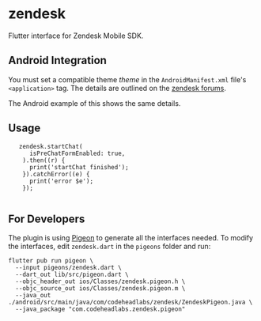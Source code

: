 # zendesk

Flutter interface for Zendesk Mobile SDK. 

## Android Integration

You must set a compatible theme *theme* in the `AndroidManifest.xml` file's `<application>` tag. The details are outlined on the [zendesk forums](https://develop.zendesk.com/hc/en-us/community/posts/360043932734/comments/360011819933).

The Android example of this shows the same details.

## Usage

```
   zendesk.startChat(
      isPreChatFormEnabled: true,
    ).then((r) {
      print('startChat finished');
    }).catchError((e) {
      print('error $e');
    });
    
```


## For Developers

The plugin is using [Pigeon](https://pub.dev/packages/pigeon) to generate all the interfaces needed.
To modify the interfaces, edit `zendesk.dart` in the `pigeons` folder and run:

```
flutter pub run pigeon \
  --input pigeons/zendesk.dart \
  --dart_out lib/src/pigeon.dart \
  --objc_header_out ios/Classes/zendesk.pigeon.h \
  --objc_source_out ios/Classes/zendesk.pigeon.m \
  --java_out ./android/src/main/java/com/codeheadlabs/zendesk/ZendeskPigeon.java \
  --java_package "com.codeheadlabs.zendesk.pigeon"
```